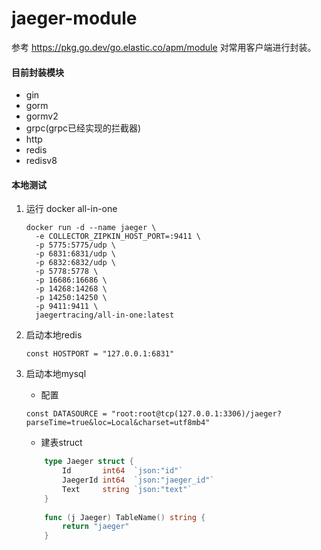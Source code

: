 # jaeger-module
参考 https://pkg.go.dev/go.elastic.co/apm/module 对常用客户端进行封装。

#### 目前封装模块
- gin
- gorm
- gormv2
- grpc(grpc已经实现的拦截器)
- http
- redis
- redisv8

#### 本地测试
1. 运行 docker all-in-one
    ```shell script
    docker run -d --name jaeger \
      -e COLLECTOR_ZIPKIN_HOST_PORT=:9411 \
      -p 5775:5775/udp \
      -p 6831:6831/udp \
      -p 6832:6832/udp \
      -p 5778:5778 \
      -p 16686:16686 \
      -p 14268:14268 \
      -p 14250:14250 \
      -p 9411:9411 \
      jaegertracing/all-in-one:latest
    ``` 
   
2. 启动本地redis
    ```
   const HOSTPORT = "127.0.0.1:6831"
   ```
3. 启动本地mysql
    - 配置
    ```
   const DATASOURCE = "root:root@tcp(127.0.0.1:3306)/jaeger?parseTime=true&loc=Local&charset=utf8mb4"
   ```
    - 建表struct
    ```go
        type Jaeger struct {
        	Id       int64  `json:"id"`
        	JaegerId int64  `json:"jaeger_id"`
        	Text     string `json:"text"`
        }
        
        func (j Jaeger) TableName() string {
        	return "jaeger"
        }
      ```
